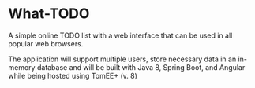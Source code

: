 # What-TODO
A simple online TODO list with a web interface that can be used in all popular web browsers. 

The application will support multiple users, store necessary data in an in-memory database and will be built with Java 8, Spring Boot, and Angular while being hosted using TomEE+ (v. 8)